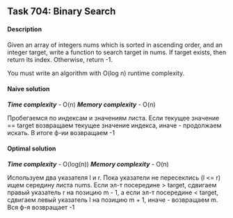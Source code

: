 ## Task 704: Binary Search 

#### Description

Given an array of integers nums which is sorted in ascending order, and an integer target, 
write a function to search target in nums. If target exists, then return its index. 
Otherwise, return -1.

You must write an algorithm with O(log n) runtime complexity.

#### Naive solution

***Time complexity*** - O(n) 
***Memory complexity*** -  O(n) 

Пробегаемся по индексам и значениям листа.
Если текущее значение == target возвращаем текущее значение индекса, иначе - продолжаем искать.
В итоге ф-ии возвращаем -1


#### Optimal solution

***Time complexity*** - O(log(n))
***Memory complexity*** -  O(n) 


Используем два указателя l и r. Пока указатели не пересеклись (l <= r) ищем середину листа nums.
Если эл-т посередине > target, сдвигаем правый указатель r на позицию m - 1, 
а если  эл-т посередине < target, сдвигаем левый указатель l на позицию m + 1, 
иначе - возвращаем m. Вся ф-я возвращает -1
